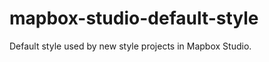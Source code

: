 mapbox-studio-default-style
===========================
Default style used by new style projects in Mapbox Studio.
